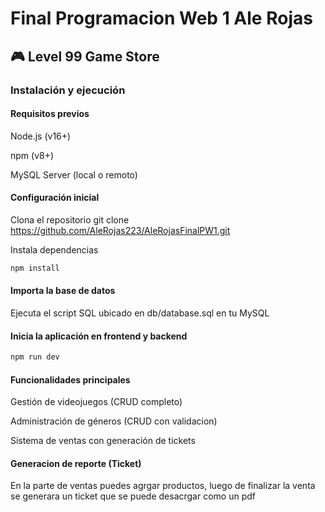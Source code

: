 # Final Programacion Web 1 Ale Rojas
## 🎮 Level 99 Game Store

### Instalación y ejecución

#### Requisitos previos
Node.js (v16+)

npm (v8+)

MySQL Server (local o remoto)

#### Configuración inicial

Clona el repositorio
git clone https://github.com/AleRojas223/AleRojasFinalPW1.git

Instala dependencias
```bash
npm install
```

#### Importa la base de datos

Ejecuta el script SQL ubicado en db/database.sql en tu MySQL

#### Inicia la aplicación en frontend y backend
```bash
npm run dev
```

#### Funcionalidades principales

Gestión de videojuegos (CRUD completo)

Administración de géneros (CRUD con validacion)

Sistema de ventas con generación de tickets

#### Generacion de reporte (Ticket)

En la parte de ventas puedes agrgar productos, luego de finalizar la venta se generara un ticket que se puede desacrgar como un pdf